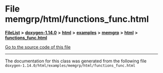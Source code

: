 

# File memgrp/html/functions\_func.html



[**FileList**](files.md) **>** [**doxygen-1.14.0**](dir_9d5bad020669189c90cda983471be5d0.md) **>** [**html**](dir_05d1fd8a7cdd04f638f8b23196de02e2.md) **>** [**examples**](dir_aa52e73a32d193037813a53dcfe817b6.md) **>** [**memgrp**](dir_f6db993c6f6d029eac2a6e626a01b73a.md) **>** [**html**](dir_c98cbca20bfce4c2fd5d7a8bd1b41a7e.md) **>** [**functions\_func.html**](memgrp_2html_2functions__func_8html.md)

[Go to the source code of this file](memgrp_2html_2functions__func_8html_source.md)





































































------------------------------
The documentation for this class was generated from the following file `doxygen-1.14.0/html/examples/memgrp/html/functions_func.html`

